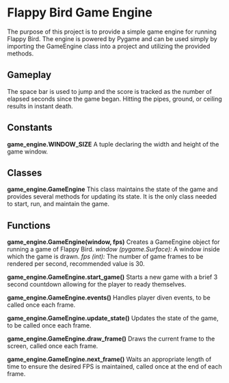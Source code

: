 # Flappy Bird Game Engine
The purpose of this project is to provide a simple game engine for running Flappy Bird. The engine is powered by Pygame and can be used simply by importing the GameEngine class into a project and utilizing the provided methods. 

## Gameplay
The space bar is used to jump and the score is tracked as the number of elapsed seconds since the game began. Hitting the pipes, ground, or ceiling results in instant death.

## Constants
**game_engine.WINDOW_SIZE**
A tuple declaring the width and height of the game window.

## Classes
**game_engine.GameEngine**
This class maintains the state of the game and provides several methods for updating its state. It is the only class needed to start, run, and maintain the game.

## Functions
**game_engine.GameEngine(window, fps)**
Creates a GameEngine object for running a game of Flappy Bird.
*window (pygame.Surface):* A window inside which the game is drawn.
*fps (int):* The number of game frames to be rendered per second, recommended value is 30.

**game_engine.GameEngine.start_game()**
Starts a new game with a brief 3 second countdown allowing for the player to ready themselves.

**game_engine.GameEngine.events()**
Handles player diven events, to be called once each frame.

**game_engine.GameEngine.update_state()**
Updates the state of the game, to be called once each frame.

**game_engine.GameEngine.draw_frame()**
Draws the current frame to the screen, called once each frame.

**game_engine.GameEngine.next_frame()**
Waits an appropriate length of time to ensure the desired FPS is maintained, called once at the end of each frame.

